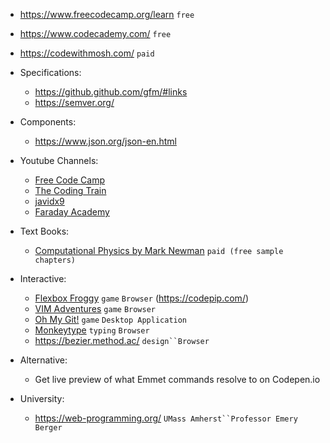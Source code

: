 - https://www.freecodecamp.org/learn `free`
- https://www.codecademy.com/ `free`
- https://codewithmosh.com/ `paid`

- Specifications:
  - https://github.github.com/gfm/#links
  - https://semver.org/

- Components:
  - https://www.json.org/json-en.html 

- Youtube Channels:
  - [Free Code Camp](https://www.youtube.com/c/Freecodecamp)
  - [The Coding Train](https://www.youtube.com/c/TheCodingTrain)
  - [javidx9](https://www.youtube.com/c/javidx9)
  - [Faraday Academy](https://www.youtube.com/channel/UCxA99Yr6P_tZF9_BgtMGAWA)

- Text Books:
  - [Computational Physics by Mark Newman](http://www-personal.umich.edu/~mejn/cp/index.html) `paid (free sample chapters)`

- Interactive:
  - [Flexbox Froggy](https://flexboxfroggy.com/) `game` `Browser` (https://codepip.com/)
  - [VIM Adventures](https://vim-adventures.com/) `game` `Browser`
  - [Oh My Git!](https://ohmygit.org/) `game` `Desktop Application`
  - [Monkeytype](https://monkeytype.com/) `typing` `Browser`
  - https://bezier.method.ac/ `design``Browser`

- Alternative:
  - Get live preview of what Emmet commands resolve to on Codepen.io 

- University:
  - https://web-programming.org/ `UMass Amherst``Professor Emery Berger`
